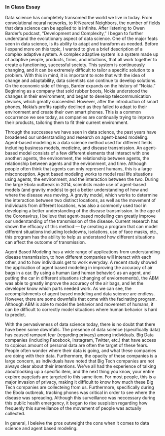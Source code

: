### In Class Essay 

Data science has completely transomed the world we live in today. From convolutional neural networks, to K-Nearest Neighbors, the number of fields that data science can be applied to is infinite. After listening to Owen Barder’s podcast, “Development and Complexity,” I began to further understand the evolutionary aspect of data science. One of the major feats seen in data science, is its ability to adapt and transform as needed. Before I expand more on this topic, I wanted to give a brief description of a complex adaptive system. A complex adaptive system is a system made up of adaptive people, products, firms, and intuitions, that all work together to create a functioning, successful society. This system is continuously changing, and it can be extremely difficult to tailor a specific solution to a problem. With this in mind, it is important to note that with the idea of change and adaptability, data scientists can continue to develop solutions. On the economic side of things, Barder expands on the history of “Nokia.” Beginning as a company that sold rubber boots, Nokia understood the changes in their environment, and began to develop telecommunication devices, which greatly succeeded. However, after the introduction of smart phones, Nokia’s profits rapidly declined as they failed to adapt to their environment and create their own smart phones. This is a common occurrence we see today, as companies are continually trying to improve their products, tailoring them to fit their current environment.            

Through the successes we have seen in data science, the past years have broadened our understanding and research on agent-based modeling. Agent-based modeling is a data science method used for different fields including business models, medicine, and disease transmission. An agent-based model consists of a few different elements that interact with one another: agents, the environment, the relationship between agents, the relationship between agents and the environment, and time. Although people often think that agents can only represent humans, this is a large misconception. Agent based modeling works to model real life situations using agents, the environment, and the interaction between the two. During the large Ebola outbreak in 2014, scientists made use of agent-based models (and gravity models) to get a better understanding of how and where the disease was moving. A gravity model, which works to determine the interaction between two distinct locations, as well as the movement of individuals from different locations, was also a commonly used tool in developing a better understanding of the disease transmission. In the age of the Coronavirus, I believe that agent-based modelling can greatly improve our understanding of the transmission of the disease. Current research has shown the efficacy of this method –– by creating a program that can model different situations including lockdowns, isolations, use of face masks, etc., this program has the ability to help us understand how different situations can affect the outcome of transmission.

Agent Based Modeling has a wide range of applications from understanding disease transmission, to how different companies will interact with each other, and to how individuals get to work everyday. A recent study showed the application of agent based modeling in improving the accuracy of air bags in a car. By using a human (and human behavior) as an agent, and putting the car in different situations (changing of enviornements), the ABM was able to greatly improve the accuracy of the air bags, and let the developer know which parts needed work. As we can see, the accomplishments of agent based modeling and data science are endless. However, there are some downfalls that come with the facinating program. Although ABM is able to model the behavior and movement of humans, it can be difficult to correctly model situations where human behavior is hard to predict. 

With the pervasiveness of data science today, there is no doubt that there have been some downfalls. The presence of data science (specifically data) has caused rampant fear (regarding privacy) among individuals. Big Data companies (including Facebook, Instagram, Twitter, etc.) that have access to copious amount of personal data are often the target of these fears. People often wonder where their data is going, and what these companies are doing with their data. Furthermore, the opacity of these companies is a large concern, as individuals have noted that Big Tech companies are not always clear about their intentions. We've all had the experience of talking about/looking up a specific item, and the next thing you know, your entire explore page/ads are targeted to this same item. For most people, this is a major invasion of privacy, making it difficult to know how much these Big Tech companies are collecteing from us. Furthermore, specifically during the Ebola outbreak, tracking phones was critical in order to see where the disease was spreading. Although this surveillance was neccessary during this public health emergency, it began to rise suspision regarding how frequenly this surveillance of the movement of people was actually collected. 

In general, I beleive the pros outweight the cons when it comes to data science and agent based modeling.           
